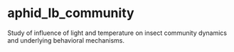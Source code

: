 # aphid_lb_community
Study of influence of light and temperature on insect community dynamics and underlying behavioral mechanisms.

